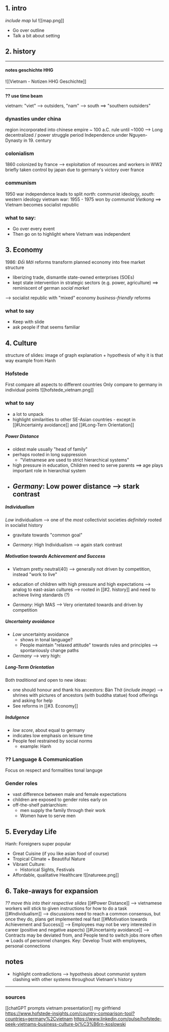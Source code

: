 
## 1. intro
_include map_ lul
![[map.png]]
- Go over outline
- Talk a bit about setting

## 2. history
---
#### notes geschichte HHG
![[Vietnam - Notizen HHG Geschichte]]

---
__?? use time beam__

vietnam: "viet" --> outsiders, "nam" --> south
	==> "southern outsiders"

### dynasties under china
region incorporated into chinese empire ~ 100 a.C.
rule until ~1000
	--> Long decentralized / power struggle period
Independence under Nguyen-Dynasty in 19. century
### colonialism
1860 colonized by france --> exploitation of resources and workers
in WW2 briefly taken control by japan due to germany's victory over france
### communism
1950 war independence leads to split 
	_north_: communist ideology, _south_: western ideology
vietnam war: 1955 - 1975
	won by _communist Vietkong_ ==> Vietnam becomes socialist republic


### what to say:
- Go over every event
- Then go on to highlight where Vietnam was independent

## 3. Economy 
1986: _Đổi Mới_ reforms transform planned economy into free market structure
- liberizing trade, dismantle state-owned enterprises (SOEs)
- kept state intervention in strategic sectors (e.g. power, agriculture)
==> reminiscent of german _social market_

--> socialist republic with "mixed" economy
_business-friendly_ reforms

### what to say
- Keep with slide
- ask people if that seems familiar
## 4. Culture
structure of slides:
	image of graph
	explanation + hypothesis of why it is that way
	example from Hanh
### Hofstede
First compare all aspects to different countries
Only compare to germany in individual points
	![[hofstede_vietnam.png]]
### what to say
- a lot to unpack
- highlight similarities to other SE-Asian countries - except in [[#Uncertainty avoidance]] and [[#Long-Tern Orientation]]

##### Power Distance
- oldest male usually "head of family"
- perhaps rooted in long suppression
	- "Vietnamese are used to strict hierarchical systems"
- high pressure in education, Children need to serve parents
	==> age plays important role in hierarchial system
- _Germany_: Low power distance --> stark contrast
	- 
##### Individualism
_Low_ individualism --> one of the _most_ collectivist societies
_definitely_ rooted in socialist history
- gravitate towards "common goal"

- _Germany_: High Individualism --> again stark contrast

##### Motivation towards Achievement and Success
- Vietnam pretty neutral(40)
	--> generally not driven by competition, instead "work to live"

- education of children with high pressure and high expectations
	--> analog to east-asian cultures
--> rooted in [[#2. history]] and need to achieve living standards (?)
- _Germany_: High MAS --> Very orientated towards and driven by competition

##### Uncertainty avoidance
- *Low* uncertainty avoidance
	- shows in tonal language?
	- People maintain "relaxed attitude" towards rules and principles
		--> spontaniously change paths
- _Germany_ --> very high: 

##### Long-Term Orientation

Both _traditional_ and open to new ideas:
- one should honour and thank his ancestors:
	Bàn Thờ (_include image_)
	--> shrines with pictures of ancestors (with buddha statue)
	food offerings and asking for help 
- See reforms in [[#3. Economy]]

##### Indulgence
- _low score_, about equal to germany
- indicates low emphasis on leisure time
- People feel restrained by social norms
	- example: Hanh

### ?? Language & Communication
Focus on respect and formalities
tonal languge

### Gender roles
- vast difference between male and female expectations
- children are exposed to gender roles early on
- off-the-shelf patriarchism:
	- men supply the family through their work
	- Women have to serve men


## 5. Everyday Life
Hanh: Foreigners super popular
- Great Cuisine (if you like asian food of course)
- Tropical Climate + Beautiful Nature
- Vibrant Culture:
	- Historical Sights, Festivals
- Affordable, qualitative Healthcare
 ![[natureee.png]]

## 6. Take-aways for expansion
_?? move this into their respective slides_
[[#Power Distance]] --> vietnamese workers will stick to given instructions for how to do a task
[[#Individualism]] --> discussions need to reach a common consensus, but once they do, plans get implemented real fast
[[#Motivation towards Achievement and Success]] --> Employees may not be very interested in career (positive and negative aspects)
[[#Uncertainty avoidance]] --> Contracts may be deviated from, and People tend to switch jobs more often => Loads of personnel changes. Key: Develop Trust with employees, personal connections



## notes
- highlight contradictions --> hypothesis about communist system clashing with other systems throughout Vietnam's history

---
### sources
[[chatGPT prompts vietnam presentation]]
my girlfriend
https://www.hofstede-insights.com/country-comparison-tool?countries=germany%2Cvietnam
https://www.linkedin.com/pulse/hofstede-peek-vietnams-business-culture-bj%C3%B6rn-koslowski
